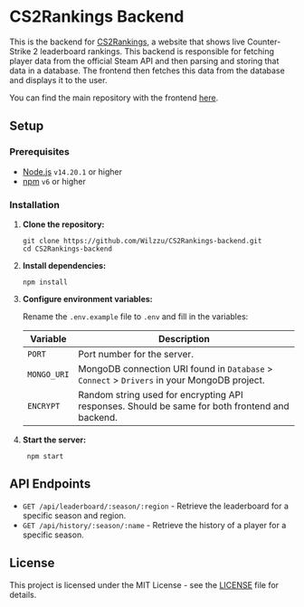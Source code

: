 # CS2Rankings Backend

This is the backend for [CS2Rankings](https://cs2rankings.com/), a website that shows live Counter-Strike 2 leaderboard rankings. This backend is responsible for fetching player data from the official Steam API and then parsing and storing that data in a database. The frontend then fetches this data from the database and displays it to the user.

You can find the main repository with the frontend [here](https://github.com/Wilzzu/CS2Rankings).

## Setup

### Prerequisites

- [Node.js](https://nodejs.org/) `v14.20.1` or higher
- [npm](https://www.npmjs.com/) `v6` or higher

### Installation

1. **Clone the repository:**

   ```
   git clone https://github.com/Wilzzu/CS2Rankings-backend.git
   cd CS2Rankings-backend
   ```

2. **Install dependencies:**

   ```
   npm install
   ```

3. **Configure environment variables:**

   Rename the `.env.example` file to `.env` and fill in the variables:

   | Variable    | Description                                                                                    |
   | ----------- | ---------------------------------------------------------------------------------------------- |
   | `PORT`      | Port number for the server.                                                                    |
   | `MONGO_URI` | MongoDB connection URI found in `Database` > `Connect` > `Drivers` in your MongoDB project.    |
   | `ENCRYPT`   | Random string used for encrypting API responses. Should be same for both frontend and backend. |

4. **Start the server:**

   ```
    npm start
   ```

## API Endpoints

- `GET /api/leaderboard/:season/:region` - Retrieve the leaderboard for a specific season and region.
- `GET /api/history/:season/:name` - Retrieve the history of a player for a specific season.

## License

This project is licensed under the MIT License - see the [LICENSE](LICENSE) file for details.
